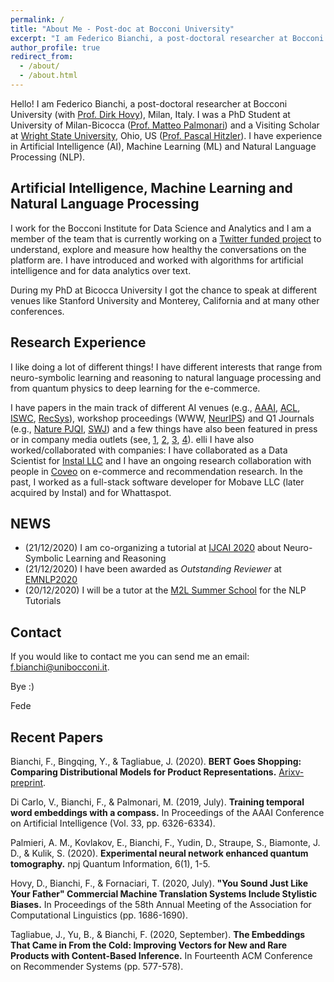 ```yaml
---
permalink: /
title: "About Me - Post-doc at Bocconi University"
excerpt: "I am Federico Bianchi, a post-doctoral researcher at Bocconi University. Interested in NLP, Language, Reasoning and Cognitive Stuff."
author_profile: true
redirect_from: 
  - /about/
  - /about.html
---
```


Hello! I am Federico Bianchi, a post-doctoral researcher at Bocconi University (with [Prof. Dirk Hovy](http://www.dirkhovy.com/)), Milan, Italy. I was a PhD Student at University of Milan-Bicocca ([Prof. Matteo Palmonari](http://inside.disco.unimib.it/index.php/people/matteo-palmonari/)) and 
a Visiting Scholar at [Wright State University](https://www.wright.edu/), Ohio, US ([Prof. Pascal Hitzler](http://www.pascal-hitzler.de/)).
I have experience in Artificial Intelligence (AI), Machine Learning (ML) and Natural Language Processing (NLP).

Artificial Intelligence, Machine Learning and Natural Language Processing
-------------------------------------------------------------------------

I work for the Bocconi Institute for Data Science and Analytics and I am a member of the team that is currently working on a [Twitter funded 
project](https://blog.twitter.com/en_us/topics/company/2018/measuring_healthy_conversation.html) to understand, explore and measure
how healthy the conversations on the platform are. I have introduced and worked with algorithms for artificial intelligence and for
data analytics over text.

During my PhD at Bicocca University I got the chance to speak at different venues like Stanford University
and Monterey, California and at many other conferences.


Research Experience
-------------------

I like doing a lot of different things! I have different interests that range from neuro-symbolic learning and reasoning to natural language processing and from 
quantum physics to deep learning for the e-commerce.

I have papers in the main track of different AI venues (e.g., [AAAI](https://www.aaai.org/ojs/index.php/AAAI/article/view/4594/4472),
 [ACL](https://www.aclweb.org/anthology/2020.acl-main.154.pdf), 
 [ISWC](https://link.springer.com/chapter/10.1007/978-3-030-00671-6_4), [RecSys](https://dl.acm.org/doi/abs/10.1145/3383313.3411477)), workshop proceedings (WWW, [NeurIPS](https://github.com/orlrworkshop/orlrworkshop.github.io/blob/master/pdf/ORLR_12.pdf)) and Q1 Journals (e.g., 
[Nature PJQI](https://www.nature.com/articles/s41534-020-0248-6), [SWJ](http://www.semantic-web-journal.net/system/files/swj2188.pdf)) and a few things have also been
 featured in press or in company media outlets (see, [1](https://phys.org/news/2020-02-machine-quantum-optics.html), 
[2](https://www.photonics.com/Articles/Neural_Network_Improves_Quantum_Tomography/a65552), 
[3](https://www.knowledge.unibocconi.eu/notizia.php?idArt=21787), 
[4](https://blog.coveo.com/multi-brand-personalization-in-ecommerce/)). 
elli
I have also worked/collaborated with companies: I have collaborated as a Data Scientist for [Instal LLC](https://instal.com)  and I have an ongoing 
research collaboration with people in [Coveo](https://www.coveo.com/en) on e-commerce and recommendation research. In the past, 
I worked as a full-stack software developer for Mobave LLC (later acquired by Instal) and for Whattaspot.

NEWS
----

+ (21/12/2020) I am co-organizing a tutorial at [IJCAI 2020](https://www.ijcai20.org) about Neuro-Symbolic Learning and Reasoning
+ (21/12/2020) I have been awarded as *Outstanding Reviewer* at [EMNLP2020](https://www.aclweb.org/anthology/2020.emnlp-main.0.pdf)
+ (20/12/2020) I will be a tutor at the [M2L Summer School](https://www.m2lschool.org/speakers) for the NLP Tutorials

Contact
-------

If you would like to contact me you can send me an email: f.bianchi@unibocconi.it.

Bye :)

Fede

Recent Papers
-------------

Bianchi, F., Bingqing, Y., & Tagliabue, J. (2020). **BERT Goes Shopping: Comparing Distributional Models for Product Representations.** [Arixv-preprint](https://arxiv.org/abs/2012.09807).

Di Carlo, V., Bianchi, F., & Palmonari, M. (2019, July). **Training temporal word embeddings with a compass.** In Proceedings of the AAAI Conference on Artificial Intelligence (Vol. 33, pp. 6326-6334).

Palmieri, A. M., Kovlakov, E., Bianchi, F., Yudin, D., Straupe, S., Biamonte, J. D., & Kulik, S. (2020). **Experimental neural network enhanced quantum tomography.** npj Quantum Information, 6(1), 1-5.

Hovy, D., Bianchi, F., & Fornaciari, T. (2020, July). **"You Sound Just Like Your Father" Commercial Machine Translation Systems Include Stylistic Biases.** In Proceedings of the 58th Annual Meeting of the Association for Computational Linguistics (pp. 1686-1690).

Tagliabue, J., Yu, B., & Bianchi, F. (2020, September). **The Embeddings That Came in From the Cold: Improving Vectors for New and Rare Products with Content-Based Inference.** In Fourteenth ACM Conference on Recommender Systems (pp. 577-578).